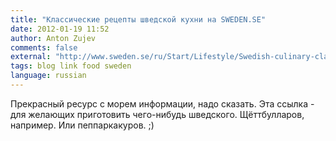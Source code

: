 ```yaml
---
title: "Классические рецепты шведской кухни на SWEDEN.SE"
date: 2012-01-19 11:52
author: Anton Zujev
comments: false
external: "http://www.sweden.se/ru/Start/Lifestyle/Swedish-culinary-classics/"
tags: blog link food sweden
language: russian
---
```


Прекрасный ресурс с морем информации, надо сказать. Эта ссылка - для желающих приготовить чего-нибудь шведского. Щёттбулларов, например. Или пеппаркакуров. ;)